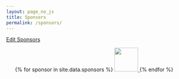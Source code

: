 ```yaml
---
layout: page_no_js
title: Sponsors
permalink: /sponsors/
---
```


<a href="https://github.com/systemslab/systemslab.github.io/edit/master/_data/sponsors.yml" target="_blank"> Edit Sponsors</a>


<ul>
{% for sponsor in site.data.sponsors %}
  <a href="{{ sponsor.permalink }}">
  <img src="{{ sponsor.image }}" style="height:64px;">
  </a>
{% endfor %}
</ul>
